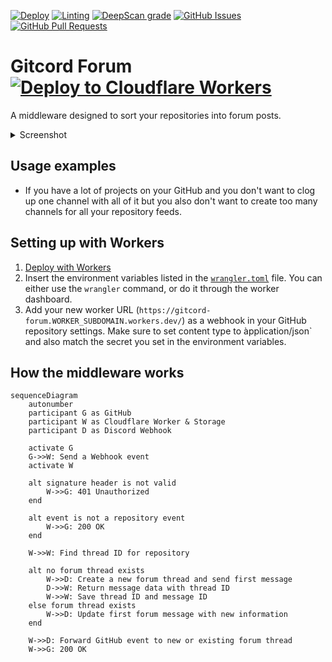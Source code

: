 [![Deploy](https://img.shields.io/github/actions/workflow/status/biaw/gitcord-forum/build-and-publish.yml?label=build)](https://github.com/biaw/gitcord-forum/actions/workflows/build-and-publish.yml)
[![Linting](https://img.shields.io/github/actions/workflow/status/biaw/gitcord-forum/linting.yml?label=quality)](https://github.com/biaw/gitcord-forum/actions/workflows/linting.yml)
[![DeepScan grade](https://deepscan.io/api/teams/16173/projects/23243/branches/698660/badge/grade.svg)](https://deepscan.io/dashboard#view=project&tid=16173&pid=23243&bid=698660)
[![GitHub Issues](https://img.shields.io/github/issues-raw/biaw/gitcord-forum.svg)](https://github.com/biaw/gitcord-forum/issues)
[![GitHub Pull Requests](https://img.shields.io/github/issues-pr-raw/biaw/gitcord-forum.svg)](https://github.com/biaw/gitcord-forum/pulls)

# Gitcord Forum [![Deploy to Cloudflare Workers](https://deploy.workers.cloudflare.com/button)](https://deploy.workers.cloudflare.com/?url=https://github.com/biaw/gitcord-forum)

A middleware designed to sort your repositories into forum posts.

<details>
  <summary>Screenshot</summary>

  <picture>
    <source media="(prefers-color-scheme: dark)" srcset="https://user-images.githubusercontent.com/10573728/206237592-9104b964-74d6-4a29-a2ab-f36dc400481c.png">
    <img alt="Image of the forum channel on Discord" src="https://user-images.githubusercontent.com/10573728/206237630-b76efa8e-68a2-498d-9463-edfe3d75f58a.png">
  </picture>
</details>

## Usage examples

* If you have a lot of projects on your GitHub and you don't want to clog up one channel with all of it but you also don't want to create too many channels for all your repository feeds.

## Setting up with Workers

1. [Deploy with Workers](https://deploy.workers.cloudflare.com/?url=https://github.com/biaw/gitcord-forum)
2. Insert the environment variables listed in the [`wrangler.toml`](https://github.com/biaw/gitcord-forum/blob/main/wrangler.toml) file. You can either use the `wrangler` command, or do it through the worker dashboard.
3. Add your new worker URL (`https://gitcord-forum.WORKER_SUBDOMAIN.workers.dev/`) as a webhook in your GitHub repository settings. Make sure to set content type to àpplication/json` and also match the secret you set in the environment variables.

## How the middleware works

```mermaid
sequenceDiagram
    autonumber
    participant G as GitHub
    participant W as Cloudflare Worker & Storage
    participant D as Discord Webhook

    activate G
    G->>W: Send a Webhook event
    activate W

    alt signature header is not valid
        W->>G: 401 Unauthorized
    end

    alt event is not a repository event
        W->>G: 200 OK
    end

    W->>W: Find thread ID for repository

    alt no forum thread exists
        W->>D: Create a new forum thread and send first message
        D->>W: Return message data with thread ID
        W->>W: Save thread ID and message ID
    else forum thread exists
        W->>D: Update first forum message with new information
    end

    W->>D: Forward GitHub event to new or existing forum thread
    W->>G: 200 OK
```
